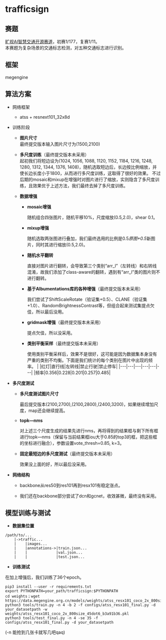 # trafficsign
## 赛题
[旷视AI智慧交通开源赛道](https://studio.brainpp.com/competition/4?name=%E6%97%B7%E8%A7%86AI%E6%99%BA%E6%85%A7%E4%BA%A4%E9%80%9A%E5%BC%80%E6%BA%90%E8%B5%9B%E9%81%93&tab=overview)，初赛1/177，复赛1/11。    
本赛题为复杂场景的交通标志检测，对五种交通标志进行识别。
## 框架
megengine
## 算法方案
- 网络框架
  - atss + resnext101_32x8d
    
- 训练阶段
    
  - **图片尺寸**  
    最终提交版本输入图片尺寸为(1500,2100)
      
  - **多尺度训练**（最终提交版本未采用）  
    起初我们将短边设为(1024, 1056, 1088, 1120, 1152, 1184, 1216, 1248, 1280, 1312, 1344, 1376, 1408)，随机选取短边后，长边按比例缩放，并使长边长度小于1800，从而进行多尺度训练，这取得了很好的效果。
    不过后期的mosaic和mixup在增强时对图片进行了缩放，实则隐含了多尺度训练，且效果优于上述方法，我们最终去掉了多尺度训练。  
      
  - **数据增强**
    - **mosaic增强**
      
      随机组合四张图片，随机平移10%，尺度缩放(0.5,2.0)，shear 0.1。  
        
    - **mixup增强**
      
      随机选取两张图进行叠加，我们最终选用的比例是0.5*原图+0.5*新图片，同时其进行缩放(0.5,2.0)。  
      
    - **随机水平翻转**
      
      直接对图片进行翻转，会导致第三个类别“arr_l”（左转线）和右转线混淆，故我们添加了class-aware的翻转，遇到有“arr_l”类的图片则不进行翻转。  
        
    - **基于Albumentations库的各种增强**（最终提交版本未采用）
      
      我们尝试了ShiftScaleRotate（验证集+0.5）、CLANE（验证集+1.0）、RandomBrightnessContrast等，但组合起来测试集提点欠佳，所以最后没用。  
        
    - **gridmask增强**（最终提交版本未采用）
      
      提点欠佳，所以没采用。  
        
    - **类别平衡采样**（最终提交版本未采用）
        
      使用类别平衡采样后，效果不是很好，这可能是因为数据集本身没有严重的类别不均衡。下面是我们统计的每个类别在图片中出现的频率。
      | |红灯|直行线|左转线|禁止行驶|禁止停车|
      |---|---|---|---|---|---|
      |频率|0.356|0.228|0.201|0.257|0.485|
    
 - **多尺度测试**
   - **多尺度测试图片尺寸**
   
       最后提交版本(2100,2700),(2100,2800),(2400,3200)，如果继续增加尺度，map还会继续提高。
      
   - **topk—nms**
      
      对上述三个尺度生成的结果先进行nms，再将得到的结果框与剩下所有框进行topk—nms（保留与当前结果框iou大于0.85的top3的框，把这些框的坐标进行融合），参数设置vote_thresh=0.85, k=3。
    
   - **固定最短边的多尺度测试**（最终提交版本未采用）
   
      效果没上面的好，所以最后没采用。
      
 - **网络结构** 
   
    - backbone从res50到res101再到resx101有稳定涨点。
    
    - 我们还在backbone部分尝试了dcn和gcnet，收效甚微，最终没有采用。
    
## 模型训练与测试

 - **数据集位置** 
```
/path/to/...    
    |->traffic...    
    |    |images...     
    |    |annotations->|train.json...     
    |    |             |val.json...     
    |    |             |test.json...      
```
 - **训练测试**
   
 在加上增强后，我们训练了36个epoch。
```
pip3 install --user -r requirements.txt
export PYTHONPATH=your_path/trafficsign:$PYTHONPATH
cd weights；wget https://data.megengine.org.cn/models/weights/atss_resx101_coco_2x_800size_45dot6_b3a91b36.pkl
python3 tools/train.py -n 4 -b 2 -f configs/atss_resx101_final.py -d your_datasetpath -w weights/atss_resx101_coco_2x_800size_45dot6_b3a91b36.pkl
python3 tools/test_final.py -n 4 -se 35 -f configs/atss_resx101_final.py -d your_datasetpath 
```
  (-n 能抢到几张卡就写几吧qaq)


